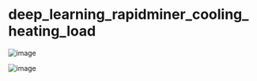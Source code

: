# deep_learning_rapidminer_cooling_heating_load

![image](https://github.com/user-attachments/assets/ae551cc2-4df9-405f-8c4d-9433d1801ac4)

![image](https://github.com/user-attachments/assets/fd8cd907-862c-4660-b0ac-3f49930ed191)
